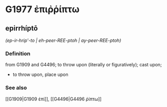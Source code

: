 # G1977 ἐπιῤῥίπτω

## epirrhíptō

_(ep-ir-hrip'-to | eh-peer-REE-ptoh | ay-peer-REE-ptoh)_

### Definition

from G1909 and G4496; to throw upon (literally or figuratively); cast upon; 

- to throw upon, place upon

### See also

[[G1909|G1909 ἐπί]], [[G4496|G4496 ῥίπτω]]
